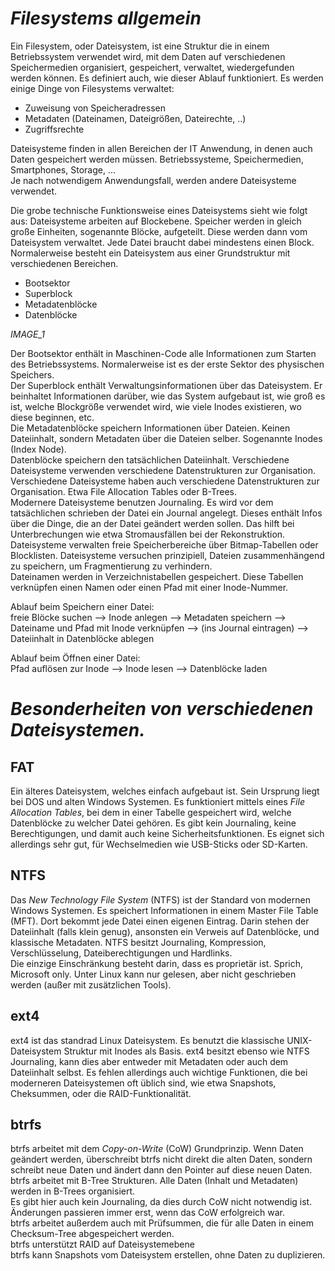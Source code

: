 # _Filesystems allgemein_

Ein Filesystem, oder Dateisystem, ist eine Struktur die in einem Betriebssystem verwendet wird, mit dem Daten auf verschiedenen Speichermedien organisiert, gespeichert, verwaltet, wiedergefunden werden können. Es definiert auch, wie dieser Ablauf funktioniert.
Es werden einige Dinge von Filesystems verwaltet:
* Zuweisung von Speicheradressen
* Metadaten (Dateinamen, Dateigrößen, Dateirechte, ..)
* Zugriffsrechte

Dateisysteme finden in allen Bereichen der IT Anwendung, in denen auch Daten gespeichert werden müssen. Betriebssysteme, Speichermedien, Smartphones, Storage, ...  
Je nach notwendigem Anwendungsfall, werden  andere Dateisysteme verwendet.

Die grobe technische Funktionsweise eines Dateisystems sieht wie folgt aus:
Dateisysteme arbeiten auf Blockebene. Speicher werden in gleich große Einheiten, sogenannte Blöcke, aufgeteilt. Diese werden dann vom Dateisystem verwaltet. Jede Datei braucht dabei mindestens einen Block.  
Normalerweise besteht ein Dateisystem aus einer Grundstruktur mit verschiedenen Bereichen.
* Bootsektor
* Superblock
* Metadatenblöcke
* Datenblöcke

_*IMAGE_1*_

Der Bootsektor enthält in Maschinen-Code alle Informationen zum Starten des Betriebssystems. Normalerweise ist es der erste Sektor des physischen Speichers.  
Der Superblock enthält Verwaltungsinformationen über das Dateisystem. Er beinhaltet Informationen darüber, wie das System aufgebaut ist, wie groß es ist, welche Blockgröße verwendet wird, wie viele Inodes existieren, wo diese beginnen, etc.  
Die Metadatenblöcke speichern Informationen über Dateien. Keinen Dateiinhalt, sondern Metadaten über die Dateien selber. Sogenannte Inodes (Index Node).   
Datenblöcke speichern den tatsächlichen Dateiinhalt. Verschiedene Dateisysteme verwenden verschiedene Datenstrukturen zur Organisation.  
Verschiedene Dateisysteme haben auch verschiedene Datenstrukturen zur Organisation. Etwa File Allocation Tables oder B-Trees.  
Modernere Dateisysteme benutzen Journaling. Es wird vor dem tatsächlichen schrieben der Datei ein Journal angelegt. Dieses enthält Infos über die Dinge, die an der Datei geändert werden sollen. Das hilft bei Unterbrechungen wie etwa Stromausfällen bei der Rekonstruktion.  
Dateisysteme verwalten freie Speicherbereiche über Bitmap-Tabellen oder Blocklisten. Dateisysteme versuchen prinzipiell, Dateien zusammenhängend zu speichern, um Fragmentierung zu verhindern.  
Dateinamen werden in Verzeichnistabellen gespeichert. Diese Tabellen verknüpfen einen Namen oder einen Pfad mit einer Inode-Nummer.

Ablauf beim Speichern einer Datei:  
freie Blöcke suchen --> Inode anlegen --> Metadaten speichern --> Dateiname und Pfad mit Inode verknüpfen --> (ins Journal eintragen) --> Dateiinhalt  in Datenblöcke ablegen

Ablauf beim Öffnen einer Datei:  
Pfad auflösen zur Inode --> Inode lesen --> Datenblöcke laden


# _Besonderheiten von verschiedenen Dateisystemen._
## FAT
Ein älteres Dateisystem, welches einfach aufgebaut ist. Sein Ursprung liegt bei DOS und alten Windows Systemen. Es funktioniert mittels eines *File Allocation Tables*, bei dem in einer Tabelle gespeichert wird, welche Datenblöcke zu welcher Datei gehören. Es gibt kein Journaling, keine Berechtigungen, und damit auch keine Sicherheitsfunktionen. Es eignet sich allerdings sehr gut, für Wechselmedien wie USB-Sticks oder SD-Karten.

## NTFS
Das *New Technology File System* (NTFS) ist der Standard von modernen Windows Systemen. Es speichert Informationen in einem Master File Table (MFT). Dort bekommt jede Datei einen eigenen Eintrag. Darin stehen der Dateiinhalt (falls klein genug), ansonsten ein Verweis auf Datenblöcke, und klassische Metadaten. NTFS besitzt Journaling, Kompression, Verschlüsselung, Dateiberechtigungen und Hardlinks.  
Die einzige Einschränkung besteht darin, dass es proprietär ist. Sprich, Microsoft only. Unter Linux kann nur gelesen, aber nicht geschrieben werden (außer mit zusätzlichen Tools).
## ext4
ext4 ist das standrad Linux Dateisystem. Es benutzt die klassische UNIX-Dateisystem Struktur mit Inodes als Basis. ext4 besitzt ebenso wie NTFS Journaling, kann dies aber entweder mit Metadaten oder auch dem Dateiinhalt selbst. Es fehlen allerdings auch wichtige Funktionen, die bei moderneren Dateisystemen oft üblich sind, wie etwa Snapshots, Cheksummen, oder die RAID-Funktionalität.
## btrfs
btrfs arbeitet mit dem *Copy-on-Write* (CoW) Grundprinzip. Wenn Daten geändert werden, überschreibt btrfs nicht direkt die alten Daten, sondern schreibt neue Daten und ändert dann den Pointer auf diese neuen Daten.  
btrfs arbeitet mit B-Tree Strukturen. Alle Daten (Inhalt und Metadaten) werden in B-Trees organisiert.  
Es gibt hier auch kein Journaling, da dies durch CoW nicht notwendig ist. Änderungen passieren immer erst, wenn das CoW erfolgreich war.  
btrfs arbeitet außerdem auch mit Prüfsummen, die für alle Daten in einem Checksum-Tree abgespeichert werden.  
btrfs unterstützt RAID auf Dateisystemebene  
btrfs kann Snapshots vom Dateisystem erstellen, ohne Daten zu duplizieren.
